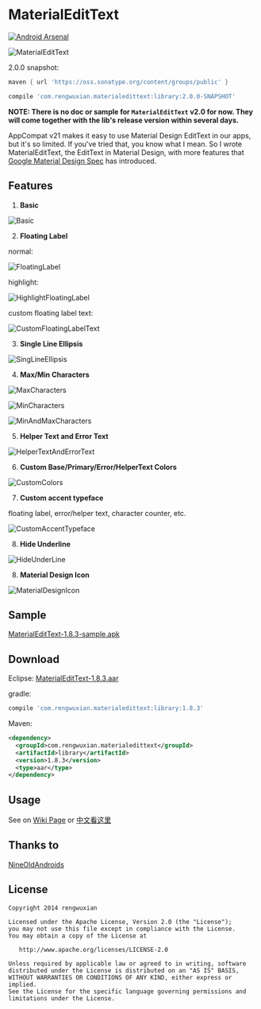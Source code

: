 MaterialEditText
================
[![Android Arsenal](https://img.shields.io/badge/Android%20Arsenal-MaterialEditText-brightgreen.svg?style=flat)](https://android-arsenal.com/details/1/1085)


![MaterialEditText](./images/material_edittext.png)

2.0.0 snapshot:
```groovy
maven { url 'https://oss.sonatype.org/content/groups/public' }
```
```groovy
compile 'com.rengwuxian.materialedittext:library:2.0.0-SNAPSHOT'
```
**NOTE: There is no doc or sample for `MaterialEditText` v2.0 for now. They will come together with the lib's release version within several days.**

AppCompat v21 makes it easy to use Material Design EditText in our apps, but it's so limited. If you've tried that, you know what I mean. So I wrote MaterialEditText, the EditText in Material Design, with more features that [Google Material Design Spec](http://www.google.com/design/spec/components/text-fields.html) has introduced.

## Features
1. **Basic**

  ![Basic](./images/basic.png)
  
2. **Floating Label**
  
  normal:
  
  ![FloatingLabel](./images/floating_label.png)
  
  highlight:
  
  ![HighlightFloatingLabel](./images/highlight.png)

  custom floating label text:

  ![CustomFloatingLabelText](./images/custom_floating_label_text.png)
  
3. **Single Line Ellipsis**
  
  ![SingLineEllipsis](./images/ellipsis.png)
  
4. **Max/Min Characters**
  
  ![MaxCharacters](./images/max_characters.png)

  ![MinCharacters](./images/min_characters.png)

  ![MinAndMaxCharacters](./images/min_and_max.png)
  
5. **Helper Text and Error Text**

  ![HelperTextAndErrorText](./images/helper_error_text.png)

6. **Custom Base/Primary/Error/HelperText Colors**

  ![CustomColors](./images/custom_colors.png)

7. **Custom accent typeface**

  floating label, error/helper text, character counter, etc.

  ![CustomAccentTypeface](./images/custom_accent_typeface.png)

8. **Hide Underline**

  ![HideUnderLine](./images/hide_underline.png)

8. **Material Design Icon**

  ![MaterialDesignIcon](./images/material_design_icon.png)

## Sample

[MaterialEditText-1.8.3-sample.apk](https://github.com/rengwuxian/MaterialEditText/releases/download/1.8.3/MaterialEditText-1.8.3-sample.apk)
  
## Download

Eclipse:
[MaterialEditText-1.8.3.aar](https://github.com/rengwuxian/MaterialEditText/releases/download/1.8.3/MaterialEditText-1.8.3.aar)

gradle:

```groovy
compile 'com.rengwuxian.materialedittext:library:1.8.3'
```

Maven:
```xml
<dependency>
  <groupId>com.rengwuxian.materialedittext</groupId>
  <artifactId>library</artifactId>
  <version>1.8.3</version>
  <type>aar</type>
</dependency>
```

## Usage

See on [Wiki Page](https://github.com/rengwuxian/MaterialEditText/wiki) or [中文看这里](http://www.rengwuxian.com/post/materialedittext)

## Thanks to

[NineOldAndroids](https://github.com/JakeWharton/NineOldAndroids/)

## License

    Copyright 2014 rengwuxian

    Licensed under the Apache License, Version 2.0 (the "License");
    you may not use this file except in compliance with the License.
    You may obtain a copy of the License at

       http://www.apache.org/licenses/LICENSE-2.0

    Unless required by applicable law or agreed to in writing, software
    distributed under the License is distributed on an "AS IS" BASIS,
    WITHOUT WARRANTIES OR CONDITIONS OF ANY KIND, either express or implied.
    See the License for the specific language governing permissions and
    limitations under the License.
    
